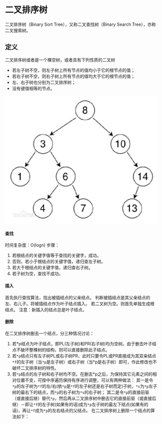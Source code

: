 # 二叉排序树
二叉排序树（Binary Sort Tree），又称二叉查找树（Binary Search Tree），亦称二叉搜索树。
## 定义
二叉排序树或者是一个棵空树，或者具有下列性质的二叉树
- 若左子树不空，则左子树上所有节点的值均小于它的根节点的值；
- 若右子树不空，则右子树上所有节点的值均大于它的根节点的值；
- 左、右子树也分别为二叉排序树；
- 没有键值相等的节点。

![](img/2019-09-15-12-07-08.png)
#### 查找
时间复杂度：O(logn)
步骤：
1. 若根结点的关键字值等于查找的关键字，成功。
2. 否则，若小于根结点的关键字值，递归查左子树。
3. 若大于根结点的关键字值，递归查右子树。
4. 若子树为空，查找不成功。

#### 插入
首先执行查找算法，找出被插结点的父亲结点。
判断被插结点是其父亲结点的左、右儿子。将被插结点作为叶子结点插入。
若二叉树为空。则首先单独生成根结点。
注意：新插入的结点总是叶子结点。

#### 删除
在二叉排序树删去一个结点，分三种情况讨论：
1. 若*p结点为叶子结点，即PL(左子树)和PR(右子树)均为空树。由于删去叶子结点不破坏整棵树的结构，则可以直接删除此子结点。
2. 若`*p`结点只有左子树PL或右子树PR，此时只要令PL或PR直接成为其双亲结点`*f`的左子树（当`*p`是左子树）或右子树（当*p是右子树）即可，作此修改也不破坏二叉排序树的特性。
3. 若`*p`结点的左子树和右子树均不空。在删去*p之后，为保持其它元素之间的相对位置不变，可按中序遍历保持有序进行调整，可以有两种做法：
其一是令`*p`的左子树为`*f`的左/右(依`*p`是`*f`的左子树还是右子树而定)子树，`*s`为`*p`左子树的最右下的结点，而`*p`的右子树为`*s`的右子树；
其二是令`*p`的直接前驱（或直接后继）替代`*p`，然后再从二叉排序树中删去它的直接前驱（或直接后继）－即让`*f`的左子树(如果有的话)成为`*p`左子树的最左下结点(如果有的话)，再让`*f`成为`*p`的左右结点的父结点。
在二叉排序树上删除一个结点的算法如下：